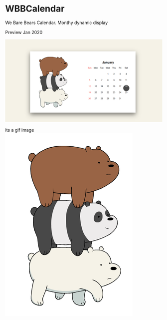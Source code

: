 # WBBCalendar
We Bare Bears Calendar. Monthy dynamic display

Preview Jan 2020

<img src="ss.png">

its a gif image
<img src="stack.gif">
